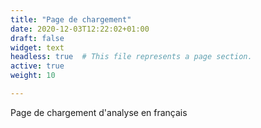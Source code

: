 ```yaml
---
title: "Page de chargement"
date: 2020-12-03T12:22:02+01:00
draft: false
widget: text
headless: true  # This file represents a page section.
active: true
weight: 10

---
```


Page de chargement d'analyse en français
